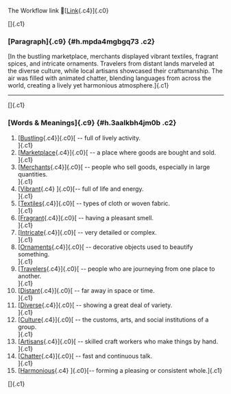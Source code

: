 The Workflow link
👏[[Link](https://www.google.com/url?q=http://www.google.com&sa=D&source=editors&ust=1756873747581816&usg=AOvVaw1NgSNDd0HlZ456QltngZEq){.c4}]{.c0}

[]{.c1}

### [Paragraph]{.c9} {#h.mpda4mgbgq73 .c2}

[In the bustling marketplace, merchants displayed vibrant textiles,
fragrant spices, and intricate ornaments. Travelers from distant lands
marveled at the diverse culture, while local artisans showcased their
craftsmanship. The air was filled with animated chatter, blending
languages from across the world, creating a lively yet harmonious
atmosphere.]{.c1}

------------------------------------------------------------------------

[]{.c1}

### [Words & Meanings]{.c9} {#h.3aalkbh4jm0b .c2}

1.  [[Bustling](https://www.google.com/url?q=http://www.google.com&sa=D&source=editors&ust=1756873747582888&usg=AOvVaw0pGUW-jNJ3tM_Ro4FM1wgM){.c4}]{.c0}[ --
    full of lively activity.\
    ]{.c1}
2.  [[Marketplace](https://www.google.com/url?q=http://www.google.com&sa=D&source=editors&ust=1756873747583177&usg=AOvVaw2rNhm9ZAM1fmRsKYg57dtl){.c4}]{.c0}[ --
    a place where goods are bought and sold.\
    ]{.c1}
3.  [[Merchants](https://www.google.com/url?q=http://www.google.com&sa=D&source=editors&ust=1756873747583581&usg=AOvVaw3OaGEc8Rgz0pBwwu5ZrRIf){.c4}]{.c0}[ --
    people who sell goods, especially in large quantities.\
    ]{.c1}
4.  [[Vibrant](https://www.google.com/url?q=http://www.google.com&sa=D&source=editors&ust=1756873747583872&usg=AOvVaw2LA8fdBojaANYVwDBK13RD){.c4}
    ]{.c0}[-- full of life and energy.\
    ]{.c1}
5.  [[Textiles](https://www.google.com/url?q=http://www.google.com&sa=D&source=editors&ust=1756873747584088&usg=AOvVaw1FzpNh_joyWUztx-4T7xS2){.c4}]{.c0}[ --
    types of cloth or woven fabric.\
    ]{.c1}
6.  [[Fragrant](https://www.google.com/url?q=http://www.google.com&sa=D&source=editors&ust=1756873747584305&usg=AOvVaw0Yvb_Hq_PtRGrByVQyo38p){.c4}]{.c0}[ --
    having a pleasant smell.\
    ]{.c1}
7.  [[Intricate](https://www.google.com/url?q=http://www.google.com&sa=D&source=editors&ust=1756873747584494&usg=AOvVaw3k2ny0Ym-q-wSS8sXEroMG){.c4}]{.c0}[ --
    very detailed or complex.\
    ]{.c1}
8.  [[Ornaments](https://www.google.com/url?q=http://www.google.com&sa=D&source=editors&ust=1756873747584714&usg=AOvVaw03p4eY5HoDbXtUh2KI3QD1){.c4}]{.c0}[ --
    decorative objects used to beautify something.\
    ]{.c1}
9.  [[Travelers](https://www.google.com/url?q=http://www.google.com&sa=D&source=editors&ust=1756873747585007&usg=AOvVaw1xScWjyRFFF3jyoPvCR3lB){.c4}]{.c0}[ --
    people who are journeying from one place to another.\
    ]{.c1}
10. [[Distant](https://www.google.com/url?q=http://www.google.com&sa=D&source=editors&ust=1756873747585274&usg=AOvVaw37wKlisdKj4Fukg2z77Ndj){.c4}]{.c0}[ --
    far away in space or time.\
    ]{.c1}
11. [[Diverse](https://www.google.com/url?q=http://www.google.com&sa=D&source=editors&ust=1756873747585511&usg=AOvVaw23wGx1RxAW0obt6gCYa_bk){.c4}]{.c0}[ --
    showing a great deal of variety.\
    ]{.c1}
12. [[Culture](https://www.google.com/url?q=http://www.google.com&sa=D&source=editors&ust=1756873747585702&usg=AOvVaw2yE-HoqMhFe6tNr6j6SALj){.c4}]{.c0}[ --
    the customs, arts, and social institutions of a group.\
    ]{.c1}
13. [[Artisans](https://www.google.com/url?q=http://www.google.com&sa=D&source=editors&ust=1756873747586002&usg=AOvVaw3eyBW5_TkO69MmhER870VB){.c4}]{.c0}[ --
    skilled craft workers who make things by hand.\
    ]{.c1}
14. [[Chatter](https://www.google.com/url?q=http://www.google.com&sa=D&source=editors&ust=1756873747586268&usg=AOvVaw2nCSdEQYsxn5LYyuOlyk0v){.c4}]{.c0}[ --
    fast and continuous talk.\
    ]{.c1}
15. [[Harmonious](https://www.google.com/url?q=http://www.google.com&sa=D&source=editors&ust=1756873747586449&usg=AOvVaw2X43rH6AdHI5mC1JQEn7Qu){.c4}
    ]{.c0}[-- forming a pleasing or consistent whole.]{.c1}

[]{.c1}
